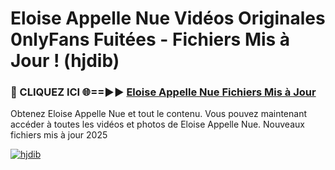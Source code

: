 # Eloise Appelle Nue Vidéos Originales 0nlyFans Fuitées - Fichiers Mis à Jour ! (hjdib)

<h3>🔴 CLIQUEZ ICI 🌐==►► <a href="https://tinyurl.com/2pmr4ezf" rel="nofollow">Eloise Appelle Nue Fichiers Mis à Jour</a></h3>

Obtenez Eloise Appelle Nue et tout le contenu. Vous pouvez maintenant accéder à toutes les vidéos et photos de Eloise Appelle Nue. Nouveaux fichiers mis à jour 2025

[![hjdib](https://i.imgur.com/6SNvagu.gif)](https://tinyurl.com/2pmr4ezf)
